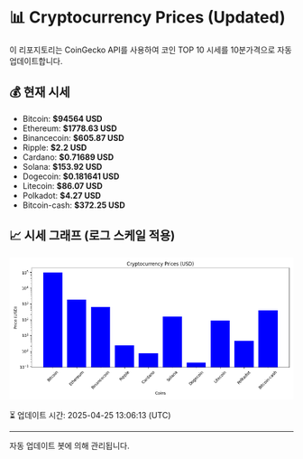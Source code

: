 
# 📊 Cryptocurrency Prices (Updated)

이 리포지토리는 CoinGecko API를 사용하여 코인 TOP 10 시세를 10분가격으로 자동 업데이트합니다.

## 💰 현재 시세
- Bitcoin: **$94564 USD**
- Ethereum: **$1778.63 USD**
- Binancecoin: **$605.87 USD**
- Ripple: **$2.2 USD**
- Cardano: **$0.71689 USD**
- Solana: **$153.92 USD**
- Dogecoin: **$0.181641 USD**
- Litecoin: **$86.07 USD**
- Polkadot: **$4.27 USD**
- Bitcoin-cash: **$372.25 USD**

## 📈 시세 그래프 (로그 스케일 적용)
![Crypto Prices](crypto_prices.png)

⏳ 업데이트 시간: 2025-04-25 13:06:13 (UTC)

---
자동 업데이트 봇에 의해 관리됩니다.
